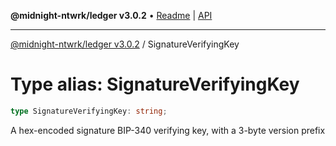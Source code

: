 **@midnight-ntwrk/ledger v3.0.2** • [Readme](../README.md) \| [API](../globals.md)

***

[@midnight-ntwrk/ledger v3.0.2](../README.md) / SignatureVerifyingKey

# Type alias: SignatureVerifyingKey

```ts
type SignatureVerifyingKey: string;
```

A hex-encoded signature BIP-340 verifying key, with a 3-byte version prefix
